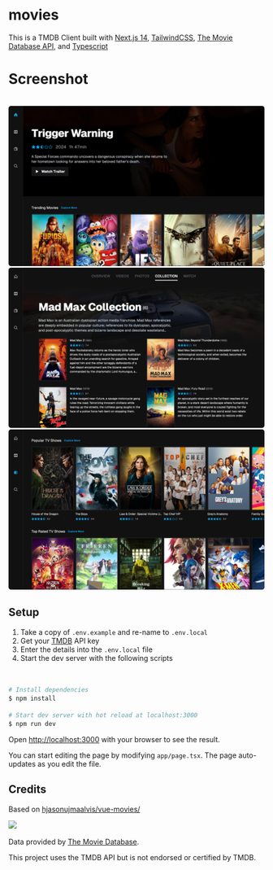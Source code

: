 # movies

This is a TMDB Client built with [Next.js 14](https://nextjs.org/), [TailwindCSS](https://tailwindcss.com/), [The Movie Database API](https://www.themoviedb.org/), and [Typescript](https://github.com/microsoft/TypeScript)

# Screenshot
</br>
<img src=".github/screenshot.png">
<img src=".github/screenshot-2.png">
<img src=".github/screenshot-3.png">

## Setup

1. Take a copy of `.env.example` and re-name to `.env.local`
2. Get your [TMDB](https://developers.themoviedb.org/3) API key
3. Enter the details into the `.env.local` file
4. Start the dev server with the following scripts

<br />

```bash
# Install dependencies
$ npm install

# Start dev server with hot reload at localhost:3000
$ npm run dev
```

Open [http://localhost:3000](http://localhost:3000) with your browser to see the result.

You can start editing the page by modifying `app/page.tsx`. The page auto-updates as you edit the file.


## Credits

Based on [hjasonujmaalvis/vue-movies/](https://github.com/jasonujmaalvis/vue-movies/)

<img height="50px" src="https://www.themoviedb.org/assets/2/v4/logos/v2/blue_square_1-5bdc75aaebeb75dc7ae79426ddd9be3b2be1e342510f8202baf6bffa71d7f5c4.svg">

Data provided by [The Movie Database](https://www.themoviedb.org).

This project uses the TMDB API but is not endorsed or certified by TMDB.
